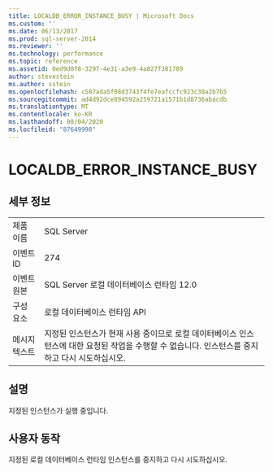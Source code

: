 ```yaml
---
title: LOCALDB_ERROR_INSTANCE_BUSY | Microsoft Docs
ms.custom: ''
ms.date: 06/13/2017
ms.prod: sql-server-2014
ms.reviewer: ''
ms.technology: performance
ms.topic: reference
ms.assetid: 0ed9d0f8-3297-4e31-a3e9-4a827f381789
author: stevestein
ms.author: sstein
ms.openlocfilehash: c587ada5f08d3743f4fe7eafccfc923c38a2b7b5
ms.sourcegitcommit: ad4d92dce894592a259721a1571b1d8736abacdb
ms.translationtype: MT
ms.contentlocale: ko-KR
ms.lasthandoff: 08/04/2020
ms.locfileid: "87649998"
---
```

# <a name="localdb_error_instance_busy"></a>LOCALDB_ERROR_INSTANCE_BUSY
    
## <a name="details"></a>세부 정보  
  
|||  
|-|-|  
|제품 이름|SQL Server|  
|이벤트 ID|274|  
|이벤트 원본|SQL Server 로컬 데이터베이스 런타임 12.0|  
|구성 요소|로컬 데이터베이스 런타임 API|  
|메시지 텍스트|지정된 인스턴스가 현재 사용 중이므로 로컬 데이터베이스 인스턴스에 대한 요청된 작업을 수행할 수 없습니다. 인스턴스를 중지하고 다시 시도하십시오.|  
  
## <a name="explanation"></a>설명  
 지정된 인스턴스가 실행 중입니다.  
  
## <a name="user-action"></a>사용자 동작  
 지정된 로컬 데이터베이스 런타임 인스턴스를 중지하고 다시 시도하십시오.  
  
  
